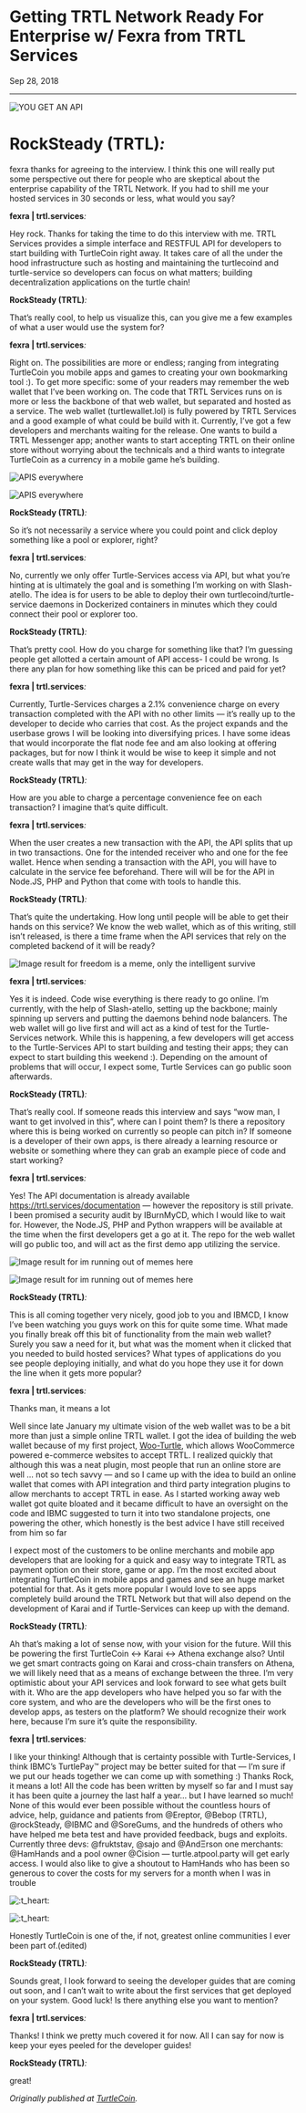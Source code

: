 # Getting TRTL Network Ready For Enterprise w/ Fexra from TRTL Services

Sep 28, 2018

---

![YOU GET AN API](https://miro.medium.com/max/1240/0*qmJdcX_61SptwUnC.jpg)

# **RockSteady (TRTL)**_:_

fexra thanks for agreeing to the interview. I think this one will really put some perspective out there for people who are skeptical about the enterprise capability of the TRTL Network. If you had to shill me your hosted services in 30 seconds or less, what would you say?

**fexra | trtl.services**_:_

Hey rock. Thanks for taking the time to do this interview with me. TRTL Services provides a simple interface and RESTFUL API for developers to start building with TurtleCoin right away. It takes care of all the under the hood infrastructure such as hosting and maintaining the turtlecoind and turtle-service so developers can focus on what matters; building decentralization applications on the turtle chain!

**RockSteady (TRTL)**_:_

That’s really cool, to help us visualize this, can you give me a few examples of what a user would use the system for?

**fexra | trtl.services**_:_

Right on. The possibilities are more or endless; ranging from integrating TurtleCoin you mobile apps and games to creating your own bookmarking tool :). To get more specific: some of your readers may remember the web wallet that I’ve been working on. The code that TRTL Services runs on is more or less the backbone of that web wallet, but separated and hosted as a service. The web wallet (turtlewallet.lol) is fully powered by TRTL Services and a good example of what could be build with it. Currently, I’ve got a few developers and merchants waiting for the release. One wants to build a TRTL Messenger app; another wants to start accepting TRTL on their online store without worrying about the technicals and a third wants to integrate TurtleCoin as a currency in a mobile game he’s building.

![APIS everywhere](https://miro.medium.com/max/60/0*Ykq6bCDY4ElUc68j?q=20)

![APIS everywhere](https://miro.medium.com/max/1000/0*Ykq6bCDY4ElUc68j)

**RockSteady (TRTL)**_:_

So it’s not necessarily a service where you could point and click deploy something like a pool or explorer, right?

**fexra | trtl.services**_:_

No, currently we only offer Turtle-Services access via API, but what you’re hinting at is ultimately the goal and is something I’m working on with Slash-atello. The idea is for users to be able to deploy their own turtlecoind/turtle-service daemons in Dockerized containers in minutes which they could connect their pool or explorer too.

**RockSteady (TRTL)**_:_

That’s pretty cool. How do you charge for something like that? I’m guessing people get allotted a certain amount of API access- I could be wrong. Is there any plan for how something like this can be priced and paid for yet?

**fexra | trtl.services**_:_

Currently, Turtle-Services charges a 2.1% convenience charge on every transaction completed with the API with no other limits — it’s really up to the developer to decide who carries that cost. As the project expands and the userbase grows I will be looking into diversifying prices. I have some ideas that would incorporate the flat node fee and am also looking at offering packages, but for now I think it would be wise to keep it simple and not create walls that may get in the way for developers.

**RockSteady (TRTL)**_:_

How are you able to charge a percentage convenience fee on each transaction? I imagine that’s quite difficult.

**fexra | trtl.services**_:_

When the user creates a new transaction with the API, the API splits that up in two transactions. One for the intended receiver who and one for the fee wallet. Hence when sending a transaction with the API, you will have to calculate in the service fee beforehand. There will will be for the API in Node.JS, PHP and Python that come with tools to handle this.

**RockSteady (TRTL)**_:_

That’s quite the undertaking. How long until people will be able to get their hands on this service? We know the web wallet, which as of this writing, still isn’t released, is there a time frame when the API services that rely on the completed backend of it will be ready?

![Image result for freedom is a meme, only the intelligent survive](https://miro.medium.com/max/1000/1*i9_8BgHrQREedxmcO4sHTw.png)

**fexra | trtl.services**_:_

Yes it is indeed. Code wise everything is there ready to go online. I’m currently, with the help of Slash-atello, setting up the backbone; mainly spinning up servers and putting the daemons behind node balancers. The web wallet will go live first and will act as a kind of test for the Turtle-Services network. While this is happening, a few developers will get access to the Turtle-Services API to start building and testing their apps; they can expect to start building this weekend :). Depending on the amount of problems that will occur, I expect some, Turtle Services can go public soon afterwards.

**RockSteady (TRTL)**_:_

That’s really cool. If someone reads this interview and says “wow man, I want to get involved in this”, where can I point them? Is there a repository where this is being worked on currently so people can pitch in? If someone is a developer of their own apps, is there already a learning resource or website or something where they can grab an example piece of code and start working?

**fexra | trtl.services**_:_

Yes! The API documentation is already available <https://trtl.services/documentation> — however the repository is still private. I been promised a security audit by IBurnMyCD, which I would like to wait for. However, the Node.JS, PHP and Python wrappers will be available at the time when the first developers get a go at it. The repo for the web wallet will go public too, and will act as the first demo app utilizing the service.

![Image result for im running out of memes here](https://miro.medium.com/max/60/0*QkmoXhsN3hiK-DoW.jpg?q=20)

![Image result for im running out of memes here](https://miro.medium.com/max/950/0*QkmoXhsN3hiK-DoW.jpg)

**RockSteady (TRTL)**_:_

This is all coming together very nicely, good job to you and IBMCD, I know I’ve been watching you guys work on this for quite some time. What made you finally break off this bit of functionality from the main web wallet? Surely you saw a need for it, but what was the moment when it clicked that you needed to build hosted services? What types of applications do you see people deploying initially, and what do you hope they use it for down the line when it gets more popular?

**fexra | trtl.services**_:_

Thanks man, it means a lot

Well since late January my ultimate vision of the web wallet was to be a bit more than just a simple online TRTL wallet. I got the idea of building the web wallet because of my first project, [Woo-Turtle](http://github.com/turtlecoin/woo-turtle), which allows WooCommerce powered e-commerce websites to accept TRTL. I realized quickly that although this was a neat plugin, most people that run an online store are well … not so tech savvy — and so I came up with the idea to build an online wallet that comes with API integration and third party integration plugins to allow merchants to accept TRTL in ease. As I started working away web wallet got quite bloated and it became difficult to have an oversight on the code and IBMC suggested to turn it into two standalone projects, one powering the other, which honestly is the best advice I have still received from him so far

I expect most of the customers to be online merchants and mobile app developers that are looking for a quick and easy way to integrate TRTL as payment option on their store, game or app. I’m the most excited about integrating TurtleCoin in mobile apps and games and see an huge market potential for that. As it gets more popular I would love to see apps completely build around the TRTL Network but that will also depend on the development of Karai and if Turtle-Services can keep up with the demand.

**RockSteady (TRTL)**_:_

Ah that’s making a lot of sense now, with your vision for the future. Will this be powering the first TurtleCoin <-> Karai <-> Athena exchange also? Until we get smart contracts going on Karai and cross-chain transfers on Athena, we will likely need that as a means of exchange between the three. I’m very optimistic about your API services and look forward to see what gets built with it. Who are the app developers who have helped you so far with the core system, and who are the developers who will be the first ones to develop apps, as testers on the platform? We should recognize their work here, because I’m sure it’s quite the responsibility.

**fexra | trtl.services**_:_

I like your thinking! Although that is certainty possible with Turtle-Services, I think IBMC’s TurtlePay™ project may be better suited for that — I’m sure if we put our heads together we can come up with something :) Thanks Rock, it means a lot! All the code has been written by myself so far and I must say it has been quite a journey the last half a year… but I have learned so much! None of this would ever been possible without the countless hours of advice, help, guidance and patients from @Ereptor, @Bebop (TRTL), @rockSteady, @IBMC and @SoreGums, and the hundreds of others who have helped me beta test and have provided feedback, bugs and exploits. Currently three devs: @fruktstav, @sajo and @AndΞrson one merchants: @HamHands and a pool owner @Cision — turtle.atpool.party will get early access. I would also like to give a shoutout to HamHands who has been so generous to cover the costs for my servers for a month when I was in trouble

![:t_heart:](https://miro.medium.com/max/60/0*JJ16CuATN4jegG3G?q=20)

![:t_heart:](https://miro.medium.com/max/128/0*JJ16CuATN4jegG3G)

Honestly TurtleCoin is one of the, if not, greatest online communities I ever been part of.(edited)

**RockSteady (TRTL)**_:_

Sounds great, I look forward to seeing the developer guides that are coming out soon, and I can’t wait to write about the first services that get deployed on your system. Good luck! Is there anything else you want to mention?

**fexra | trtl.services**_:_

Thanks! I think we pretty much covered it for now. All I can say for now is keep your eyes peeled for the developer guides!

**RockSteady (TRTL)**_:_

great!

_Originally published at_ [_TurtleCoin_](http://blog.turtlecoin.lol/archives/getting-trtl-network-ready-for-enterprise-w-fexra-from-trtl-services/)_._